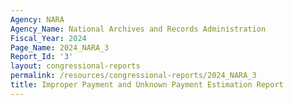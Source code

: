 ```yaml
---
Agency: NARA
Agency_Name: National Archives and Records Administration
Fiscal_Year: 2024
Page_Name: 2024_NARA_3
Report_Id: '3'
layout: congressional-reports
permalink: /resources/congressional-reports/2024_NARA_3
title: Improper Payment and Unknown Payment Estimation Report
---
```

